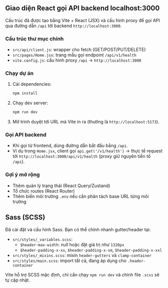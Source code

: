 ## Giao diện React gọi API backend localhost:3000

Cấu trúc đã được tạo bằng Vite + React (JSX) và cấu hình proxy để gọi API qua đường dẫn `/api` tới backend `http://localhost:3000`.

### Cấu trúc thư mục chính

- `src/api/client.js`: wrapper cho fetch (GET/POST/PUT/DELETE)
- `src/pages/Home.jsx`: trang mẫu gọi endpoint `/api/v1/health`
- `vite.config.js`: cấu hình proxy `/api` → `http://localhost:3000`

### Chạy dự án

1. Cài dependencies:
   ```bash
   npm install
   ```
2. Chạy dev server:
   ```bash
   npm run dev
   ```
3. Mở trình duyệt tới URL mà Vite in ra (thường là `http://localhost:5173`).

### Gọi API backend

- Khi gọi từ frontend, dùng đường dẫn bắt đầu bằng `/api`.
- Ví dụ trong `Home.jsx`, client gọi `api.get('/v1/health')` → thực tế request tới `http://localhost:3000/api/v1/health` (proxy giữ nguyên tiền tố `/api`).

### Gợi ý mở rộng

- Thêm quản lý trạng thái (React Query/Zustand)
- Tổ chức routes (React Router)
- Thêm biến môi trường `.env` nếu cần phân tách base URL từng môi trường

## Sass (SCSS)

Đã cài đặt và cấu hình Sass. Bạn có thể chỉnh nhanh gutter/header tại:

- `src/styles/_variables.scss`:
  - `$header-max-width`: null hoặc đặt giá trị như `1320px`
  - `$header-padding-x-xs`, `$header-padding-x-sm`, `$header-padding-x-xxl`
- `src/styles/_mixins.scss`: mixin `header-gutters` và `clamp-container`
- `src/styles/main.scss`: import tất cả, đang áp dụng cho `.header-container`

Vite hỗ trợ SCSS mặc định, chỉ cần chạy `npm run dev` và chỉnh file `.scss` sẽ tự cập nhật.
